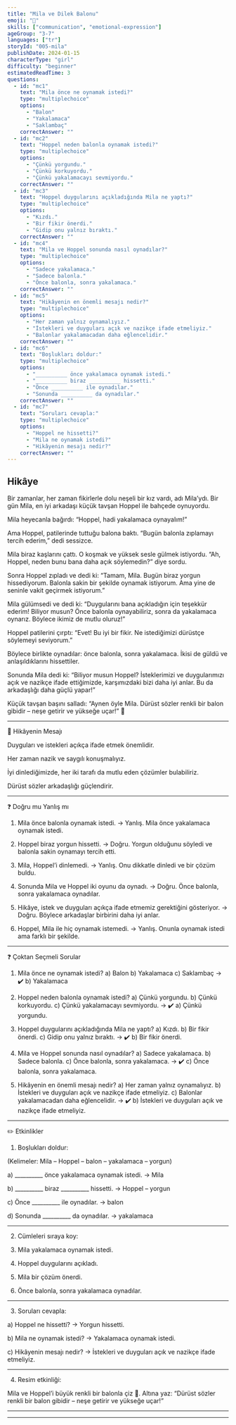 ```yaml
---
title: "Mila ve Dilek Balonu"
emoji: "🎈"
skills: ["communication", "emotional-expression"]
ageGroup: "3-7"
languages: ["tr"]
storyId: "005-mila"
publishDate: 2024-01-15
characterType: "girl"
difficulty: "beginner"
estimatedReadTime: 3
questions:
  - id: "mc1"
    text: "Mila önce ne oynamak istedi?"
    type: "multiplechoice"
    options:
      - "Balon"
      - "Yakalamaca"
      - "Saklambaç"
    correctAnswer: ""
  - id: "mc2"
    text: "Hoppel neden balonla oynamak istedi?"
    type: "multiplechoice"
    options:
      - "Çünkü yorgundu."
      - "Çünkü korkuyordu."
      - "Çünkü yakalamacayı sevmiyordu."
    correctAnswer: ""
  - id: "mc3"
    text: "Hoppel duygularını açıkladığında Mila ne yaptı?"
    type: "multiplechoice"
    options:
      - "Kızdı."
      - "Bir fikir önerdi."
      - "Gidip onu yalnız bıraktı."
    correctAnswer: ""
  - id: "mc4"
    text: "Mila ve Hoppel sonunda nasıl oynadılar?"
    type: "multiplechoice"
    options:
      - "Sadece yakalamaca."
      - "Sadece balonla."
      - "Önce balonla, sonra yakalamaca."
    correctAnswer: ""
  - id: "mc5"
    text: "Hikâyenin en önemli mesajı nedir?"
    type: "multiplechoice"
    options:
      - "Her zaman yalnız oynamalıyız."
      - "İstekleri ve duyguları açık ve nazikçe ifade etmeliyiz."
      - "Balonlar yakalamacadan daha eğlencelidir."
    correctAnswer: ""
  - id: "mc6"
    text: "Boşlukları doldur:"
    type: "multiplechoice"
    options:
      - "__________ önce yakalamaca oynamak istedi."
      - "__________ biraz __________ hissetti."
      - "Önce __________ ile oynadılar."
      - "Sonunda __________ da oynadılar."
    correctAnswer: ""
  - id: "mc7"
    text: "Soruları cevapla:"
    type: "multiplechoice"
    options:
      - "Hoppel ne hissetti?"
      - "Mila ne oynamak istedi?"
      - "Hikâyenin mesajı nedir?"
    correctAnswer: ""
---
```


## Hikâye


Bir zamanlar, her zaman fikirlerle dolu neşeli bir kız vardı, adı Mila’ydı.
Bir gün Mila, en iyi arkadaşı küçük tavşan Hoppel ile bahçede oynuyordu.

Mila heyecanla bağırdı:
“Hoppel, hadi yakalamaca oynayalım!”

Ama Hoppel, patilerinde tuttuğu balona baktı.
“Bugün balonla zıplamayı tercih ederim,” dedi sessizce.

Mila biraz kaşlarını çattı. O koşmak ve yüksek sesle gülmek istiyordu.
“Ah, Hoppel, neden bunu bana daha açık söylemedin?” diye sordu.

Sonra Hoppel zıpladı ve dedi ki:
“Tamam, Mila. Bugün biraz yorgun hissediyorum. Balonla sakin bir şekilde oynamak istiyorum. Ama yine de seninle vakit geçirmek istiyorum.”

Mila gülümsedi ve dedi ki:
“Duygularını bana açıkladığın için teşekkür ederim! Biliyor musun? Önce balonla oynayabiliriz, sonra da yakalamaca oynarız. Böylece ikimiz de mutlu oluruz!”

Hoppel patilerini çırptı:
“Evet! Bu iyi bir fikir. Ne istediğimizi dürüstçe söylemeyi seviyorum.”

Böylece birlikte oynadılar: önce balonla, sonra yakalamaca. İkisi de güldü ve anlaşıldıklarını hissettiler.

Sonunda Mila dedi ki:
“Biliyor musun Hoppel? İsteklerimizi ve duygularımızı açık ve nazikçe ifade ettiğimizde, karşımızdaki bizi daha iyi anlar. Bu da arkadaşlığı daha güçlü yapar!”

Küçük tavşan başını salladı:
“Aynen öyle Mila. Dürüst sözler renkli bir balon gibidir – neşe getirir ve yükseğe uçar!” 🎈

---

🌟 Hikâyenin Mesajı

Duyguları ve istekleri açıkça ifade etmek önemlidir.

Her zaman nazik ve saygılı konuşmalıyız.

İyi dinlediğimizde, her iki tarafı da mutlu eden çözümler bulabiliriz.

Dürüst sözler arkadaşlığı güçlendirir.

---

❓ Doğru mu Yanlış mı

1. Mila önce balonla oynamak istedi.
→ Yanlış. Mila önce yakalamaca oynamak istedi.

2. Hoppel biraz yorgun hissetti.
→ Doğru. Yorgun olduğunu söyledi ve balonla sakin oynamayı tercih etti.

3. Mila, Hoppel’i dinlemedi.
→ Yanlış. Onu dikkatle dinledi ve bir çözüm buldu.

4. Sonunda Mila ve Hoppel iki oyunu da oynadı.
→ Doğru. Önce balonla, sonra yakalamaca oynadılar.

5. Hikâye, istek ve duyguları açıkça ifade etmemiz gerektiğini gösteriyor.
→ Doğru. Böylece arkadaşlar birbirini daha iyi anlar.

6. Hoppel, Mila ile hiç oynamak istemedi.
→ Yanlış. Onunla oynamak istedi ama farklı bir şekilde.

---

❓ Çoktan Seçmeli Sorular

1. Mila önce ne oynamak istedi?
a) Balon
b) Yakalamaca
c) Saklambaç
→ ✔️ b) Yakalamaca

2. Hoppel neden balonla oynamak istedi?
a) Çünkü yorgundu.
b) Çünkü korkuyordu.
c) Çünkü yakalamacayı sevmiyordu.
→ ✔️ a) Çünkü yorgundu.

3. Hoppel duygularını açıkladığında Mila ne yaptı?
a) Kızdı.
b) Bir fikir önerdi.
c) Gidip onu yalnız bıraktı.
→ ✔️ b) Bir fikir önerdi.

4. Mila ve Hoppel sonunda nasıl oynadılar?
a) Sadece yakalamaca.
b) Sadece balonla.
c) Önce balonla, sonra yakalamaca.
→ ✔️ c) Önce balonla, sonra yakalamaca.

5. Hikâyenin en önemli mesajı nedir?
a) Her zaman yalnız oynamalıyız.
b) İstekleri ve duyguları açık ve nazikçe ifade etmeliyiz.
c) Balonlar yakalamacadan daha eğlencelidir.
→ ✔️ b) İstekleri ve duyguları açık ve nazikçe ifade etmeliyiz.

---

✏️ Etkinlikler

1. Boşlukları doldur:

(Kelimeler: Mila – Hoppel – balon – yakalamaca – yorgun)

a) __________ önce yakalamaca oynamak istedi.
→ Mila

b) __________ biraz __________ hissetti.
→ Hoppel – yorgun

c) Önce __________ ile oynadılar.
→ balon

d) Sonunda __________ da oynadılar.
→ yakalamaca

---

2. Cümleleri sıraya koy:

1. Mila yakalamaca oynamak istedi.

2. Hoppel duygularını açıkladı.

3. Mila bir çözüm önerdi.

4. Önce balonla, sonra yakalamaca oynadılar.

---

3. Soruları cevapla:

a) Hoppel ne hissetti?
→ Yorgun hissetti.

b) Mila ne oynamak istedi?
→ Yakalamaca oynamak istedi.

c) Hikâyenin mesajı nedir?
→ İstekleri ve duyguları açık ve nazikçe ifade etmeliyiz.

---

4. Resim etkinliği:

Mila ve Hoppel’i büyük renkli bir balonla çiz 🎈. Altına yaz:
“Dürüst sözler renkli bir balon gibidir – neşe getirir ve yükseğe uçar!”

---

---